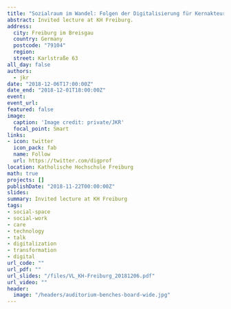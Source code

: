 ```yaml
---
title: "Sozialraum im Wandel: Folgen der Digitalisierung für Kernakteure des Sozial- und Gesundheitswesens und mögliche Antworten aus Hochschulsicht"
abstract: Invited lecture at KH Freiburg.
address:
  city: Freiburg im Breisgau
  country: Germany
  postcode: "79104"
  region:
  street: Karlstraße 63
all_day: false
authors:
  - jkr
date: "2018-12-06T17:00:00Z"
date_end: "2018-12-01T18:00:00Z"
event:
event_url:
featured: false
image:
  caption: 'Image credit: private/JKR'
  focal_point: Smart
links:
- icon: twitter
  icon_pack: fab
  name: Follow
  url: https://twitter.com/digprof
location: Katholische Hochschule Freiburg
math: true
projects: []
publishDate: "2018-11-22T00:00:00Z"
slides:
summary: Invited lecture at KH Freiburg
tags:
- social-space
- social-work
- care
- technology
- talk
- digitalization
- transformation
- digital
url_code: ""
url_pdf: ""
url_slides: "/files/VL_KH-Freiburg_20181206.pdf"
url_video: ""
header:
  image: "/headers/auditorium-benches-board-wide.jpg"
---
```

